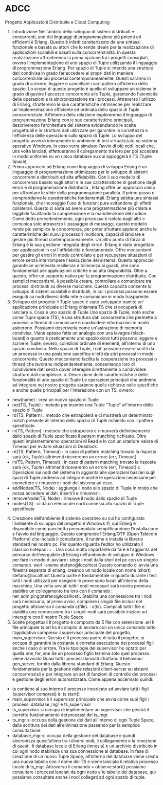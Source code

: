 # ADCC
Progetto Applicazioni Distribuite e Cloud Computing


1. Introduzione
Nell'ambito dello sviluppo di sistemi distribuiti e concorrenti, uno dei linguaggi di programmazione più potenti ed efficienti è Erlang. Questo è infatti caratterizzato da una sintassi funzionale e basata su attori che lo rende ideale per la realizzazione di applicazioni scalabili e basati sulla concorrenzialità.
In questa realizzazione affronteremo la prima opzione tra i progetti consigliati, ovvero l’implementazione di uno spazio di Tuple utilizzando il linguaggio di programmazione Erlang. Per spazio di Tuple si intende una struttura dati condivisa in grado far accedere ai propri dati in maniera concorrenziale più processi contemporaneamente. Questi saranno in grado di scrivere, leggere e cancellare i vari pattern all’interno dello spazio.
Lo scopo di questo progetto è quello di sviluppare un sistema in grado di gestire l'accesso concorrente alle Tuple, garantendo l'atomicità delle operazioni e la sincronizzazione tra i processi. Attraverso l'utilizzo di Erlang, sfrutteremo le sue caratteristiche intrinseche per realizzare un'implementazione efficiente ed ordinata dello spazio di Tuple concorrenziale.
All’interno della relazione esploreremo il linguaggio di programmazione Erlang con le sue caratteristiche principali, descriveremo l’architettura del sistema evidenziando le scelte progettuali e le strutture dati utilizzate per garantire la correttezza e l’efficienza delle operazioni sullo spazio di Tuple.
Lo sviluppo del progetto avverrà interamente in ambiente di test virtualizzato su sistema operativo Windows. In esso verrà simulato l’avvio di più nodi locali che, una volta lanciati, effettueranno il collegamento tra loro per poi accedere in modo uniforme su un unico database su cui appoggerà il TS (Tuple Space).
2. Primo approccio ad Erlang come linguaggio di sviluppo
Erlang è un linguaggio di programmazione ottimizzato per lo sviluppo di sistemi concorrenti e distribuiti ad alta affidabilità. Con il suo modello di concorrenza basato sugli attori e le sue caratteristiche di gestione degli errori e di programmazione distribuita , Erlang offre un approccio unico per affrontare le sfide della programmazione parallela.
Il primo passo è comprenderne le caratteristiche fondamentali. Erlang adotta una sintassi funzionale, che incoraggio l'uso di funzioni pure evitandone gli effetti collaterali. Questo ci aiuta ad avere una programmazione più chiara e leggibile facilitando la comprensione e la manutenzione del codice.
Come detto precedentemente, ogni processo è isolato dagli altri e comunica solo attraverso il passaggio di messaggi, questo modello rende più semplice la concorrenza, per poter sfruttare appieno anche le caratteristiche dei nuovi processori multicore, capaci di lanciare e gestire più thread contemporaneamente.
Un altro punto di forza di Erlang è la sua gestione integrata degli errori. Erlang è stato progettato per applicazioni in cui l'affidabilità è fondamentale. Offre meccanismi per gestire gli errori in modo controllato e per recuperare situazioni di errore senza interrompere l'esecuzione del sistema. Questo approccio garantisce un'elevata resilienza e tolleranza ai guasti, che sono fondamentali per applicazioni critiche e ad alta disponibilità.
Oltre a questo, offre un supporto nativo per la programmazione distribuita. Con semplici meccanismi, è possibile creare, controllare e comunicare tra processi distribuiti su diverse macchine. Questa capacità consente lo sviluppo di sistemi scalabili e distribuiti, in cui i processi possono essere eseguiti su nodi diversi della rete e comunicare in modo trasparente.
3. Sviluppo del progetto
Il Tuple space è stato sviluppato tramite un’ applicazione principale di Erlang chiamata TS che si occuperà di lanciare
a. Cosa è uno spazio di Tuple
Uno spazio di Tuple, noto anche come Tuple space (TS), è una struttura dati concorrente che permette a processi o thread di comunicare e condividere informazioni in modo asincrono. Possiamo descriverla come un'astrazione di memoria condivisa. Viene spesso fatta un analogia con una lavagna (black-board)in quanto è praticamente uno spazio dove tutti possono leggere e scrivere Tuple, ovvero, collezioni ordinate di elementi, all'interno di uno spazio condiviso.
Nello spazio di Tuple, i dati possono essere scritti da un processo in una posizione specifica e letti da altri processi in modo concorrente. Questo meccanismo facilita la cooperazione tra processi o thread che lavorano indipendentemente, consentendo loro di condividere dati senza dover interagire direttamente o condividere strutture dati complesse.
b. Descrizione delle caratteristiche e delle funzionalità di uno spazio di Tuple
Le operazioni principali che andremo ad integrare nel nostro progetto saranno quelle richieste nelle specifiche e anche quelle principali per l'interazione con un TS, ovvero:
- new(name) : crea un nuovo spazio di Tuple
- out(TS, Tuple) : metodo per inserire una Tuple "Tuple" all'interno dello spazio di Tuple
- rd(TS, Pattern) : metodo che estrapolerà e ci mostrerà un determinato match presente all'interno dello spazio di Tuple richiesto con il pattern specificato
- in(TS, Pattern) : metodo che estrapolerà e rimuoverà definitivamente dallo spazio di Tuple specificato il pattern matching richiesto.
Oltre questi implementeremo operazioni di Read e In con un ulteriore valore di Timeout per evitare situazioni di Deadlock.
- rd(TS, Pattern, Timeout) : in caso di pattern matching trovato la risposta sarà {ok, Tuple} altrimenti riceveremo un errore {err, Timeout}
- in(TS, Pattern, Timeout) : in caso di pattern matching trovato la risposta sarà {ok, Tuple} altrimenti riceveremo un errore {err, Timeout}
c. Operazioni sui nodi del sistema
In aggiunta alle operazioni basilari sugli spazi di Tuple andremo ad integrare anche le operazioni necessarie per connettere e rimuovere i nodi del sistema ad esse.
- addNodes(TS, Node) : aggiunge il nodo allo spazio di Tuple in modo che possa accedere ai dati, inserirli e rimuoverli.
- removeNode(TS, Node) : rimuove il nodo dallo spazio di Tuple
- nodes(TS) : ci dà un elenco dei nodi connessi allo spazio di Tuple specificato
4. Creazione dell’ambiente
Il sistema operativo su cui ho configurato l’ambiente di sviluppo del progetto è Windows 11, qui Erlang è disponibile come pacchetto precompilato semplificandone l’installazione e l’avvio del linguaggio. Questo comprende l’Erlang/OTP (Open Telecom Platform) che include il compilatore, il runtime e installa le librerie standard nel nostro pc.
Per quanto riguarda l’editor ho utilizzato il classico notepad++ .
Una cosa molto importante da fare è l’aggiunta del percorso dell’eseguibile di Erlang nell’ambiente di sviluppo di Windows per fare in modo di avviare i singoli nodi dalla shell del pc con un singolo comando.
 werl -sname stefano@localhost
Questo comando ci avvia una finestra separata di erlang, creando un nodo locale con nome (short) stefano@localhost
Questa parte è fondamentale in quanto durante i test tutti i nodi utilizzati per eseguire le prove sono locali all’interno della macchina. Una volta avviati tutti i nodi necessari sarà nostra premura stabilire un collegamento tra loro con il comando :
 net_adm:ping(stefano@localhost).
Stabilita una connessione tra i nodi sarà necessario, al primo avvio, compilare i singoli file inclusi nel progetto attraverso il comando c(file). :
 c(ts).
Compilati tutti i file e stabilita una connessione tra i singoli nodi sarà possibile iniziare ad interagire con il nostro Tuple Space
5. Scelte progettuali
Il progetto è composto da 5 file con estensione .erl
Il file principale ts.erl ha il compito di avviare con un unico comando tutto l’applicativo compreso il supervisor principale del progetto, main_supervisor. Questo è il processo padre di tutto il progetto, si occupa di garantire la costante e corretta esecuzione dei processi figli anche i caso di errore. Tra le tipologie del supervisor ho optato per quella one_for_one
Se un processo figlio termina solo quel processo viene riavviato
Quasi tutti i processi lanciati sfruttano il behaviour gen_server, fornito dalla libreria standard di Erlang. Questo fondamentale per la gestione delle relazioni client-server su sistemi concorrenziali e per integrare un set di funzioni di controllo dei processi e gestione degli errori automatizzata.
Come appena accennato quindi:
- ts contiene al suo interno il processo incaricato ad avviare tutti i figli (supervisor compresi) è: ts:start()
- main_supervisor è il supervisor principale che avvia come suoi figli i processi database_mgr e ts_supervisor
- ts_supervisor si occupa di implementare un supervisor che gestirà il corretto funzionamento dei processi del ts_mgr.
- ts_mgr si occupa della gestione dei dati all’interno di ogni Tuple Space, dalla scrittura dei dati all’eliminazione passando per la semplice consultazione
- database_mgr si occupa della gestione del database e quindi sincronizza quest’ultimo tra i diversi nodi, il collegamento e la rimozione di questi.
Il database locale di Erlang (mnesia) è un archivio distribuito in cui ogni nodo stabilisce una sua connessione al database. In fase di creazione di un nuovo Tuple Space, all’interno del database viene creata una nuova tabella con il nome del TS e viene lanciato il relativo processo locale di ts_mgr.
Attraverso il comando > observe:start() possiamo consultare i processi lanciati da ogni nodo e le tabelle del database, qui possiamo consultare anche i nodi collegati ad ogni spazio di tuple.

